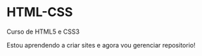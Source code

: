 # HTML-CSS
 Curso de HTML5 e CSS3

 Estou aprendendo a criar sites e agora vou gerenciar repositorio!
